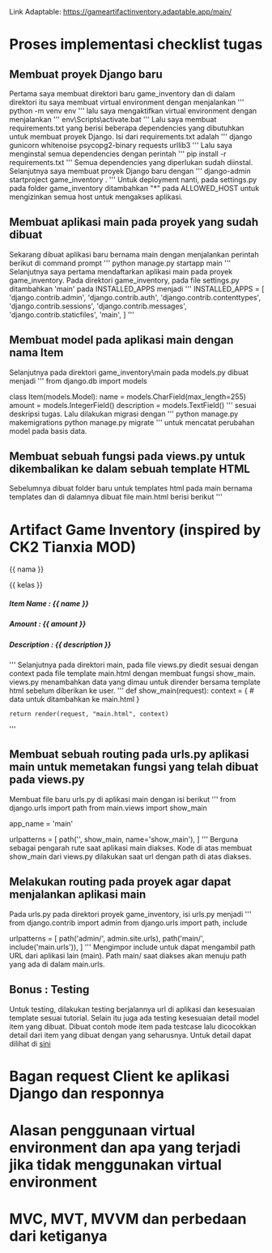 Link Adaptable:
https://gameartifactinventory.adaptable.app/main/

# Proses implementasi checklist tugas

## Membuat proyek Django baru
Pertama saya membuat direktori baru game_inventory dan di dalam direktori itu saya membuat virtual environment dengan menjalankan
'''
python -m venv env
'''
lalu saya mengaktifkan virtual environment dengan menjalankan
'''
env\Scripts\activate.bat
'''
Lalu saya membuat requirements.txt yang berisi beberapa dependencies yang dibutuhkan untuk membuat proyek Django. Isi dari requirements.txt adalah
'''
django
gunicorn
whitenoise
psycopg2-binary
requests
urllib3
'''
Lalu saya menginstal semua dependencies dengan perintah
'''
pip install -r requirements.txt
'''
Semua dependencies yang diperlukan sudah diinstal. Selanjutnya saya membuat proyek Django baru dengan
'''
django-admin startproject game_inventory .
'''
Untuk deployment nanti, pada settings.py pada folder game_inventory ditambahkan "*" pada ALLOWED_HOST untuk mengizinkan semua host untuk mengakses aplikasi.

## Membuat aplikasi main pada proyek yang sudah dibuat
Sekarang dibuat aplikasi baru bernama main dengan menjalankan perintah berikut di command prompt
'''
python manage.py startapp main
'''
Selanjutnya saya pertama mendaftarkan aplikasi main pada proyek game_inventory. Pada direktori game_inventory, pada file settings.py ditambahkan 'main' pada INSTALLED_APPS menjadi
'''
INSTALLED_APPS = [
    'django.contrib.admin',
    'django.contrib.auth',
    'django.contrib.contenttypes',
    'django.contrib.sessions',
    'django.contrib.messages',
    'django.contrib.staticfiles',
    'main',
]
'''

## Membuat model pada aplikasi main dengan nama Item
Selanjutnya pada direktori game_inventory\main pada models.py dibuat menjadi
'''
from django.db import models

class Item(models.Model):
    name = models.CharField(max_length=255)
    amount = models.IntegerField()
    description = models.TextField()
'''
sesuai deskripsi tugas.
Lalu dilakukan migrasi dengan
'''
python manage.py makemigrations
python manage.py migrate
'''
untuk mencatat perubahan model pada basis data.

## Membuat sebuah fungsi pada views.py untuk dikembalikan ke dalam sebuah template HTML
Sebelumnya dibuat folder baru untuk templates html pada main bernama templates dan di dalamnya dibuat file main.html berisi berikut
'''
<html>
<head>
    <title>Game Inventory</title>
</head>
<body>
    <h1>Artifact Game Inventory (inspired by CK2 Tianxia MOD)</h1>
    <p>{{ nama }}</p>
    <p>{{ kelas }}</p>
	<h5> Item Name : <em>{{ name }}</em> </h5>
	<h5> Amount : {{ amount }} </h5>
	<h5> Description : {{ description }} </h5>
</body>
</html>
'''
Selanjutnya pada direktori main, pada file views.py diedit sesuai dengan context pada file template main.html dengan membuat fungsi show_main. views.py menambahkan data yang dimau untuk dirender bersama template html sebelum diberikan ke user.
'''
def show_main(request):
    context = {
        # data untuk ditambahkan ke main.html
    }

    return render(request, "main.html", context)
'''

## Membuat sebuah routing pada urls.py aplikasi main untuk memetakan fungsi yang telah dibuat pada views.py
Membuat file baru urls.py di aplikasi main dengan isi berikut
'''
from django.urls import path
from main.views import show_main

app_name = 'main'

urlpatterns = [
    path('', show_main, name='show_main'),
]
'''
Berguna sebagai pengarah rute saat aplikasi main diakses. Kode di atas membuat show_main dari views.py dilakukan saat url dengan path di atas diakses.

## Melakukan routing pada proyek agar dapat menjalankan aplikasi main
Pada urls.py pada direktori proyek game_inventory, isi urls.py menjadi
'''
from django.contrib import admin
from django.urls import path, include

urlpatterns = [
    path('admin/', admin.site.urls),
    path('main/', include('main.urls')),
]
'''
Mengimpor include untuk dapat mengambil path URL dari aplikasi lain (main). Path main/ saat diakses akan menuju path yang ada di dalam main.urls.

## Bonus : Testing
Untuk testing, dilakukan testing berjalannya url di aplikasi dan kesesuaian template sesuai tutorial. Selain itu juga ada testing kesesuaian detail model item yang dibuat.
Dibuat contoh mode item pada testcase lalu dicocokkan detail dari item yang dibuat dengan yang seharusnya.
Untuk detail dapat dilihat di [sini](main/tests.py)

# Bagan request Client ke aplikasi Django dan responnya


# Alasan penggunaan virtual environment dan apa yang terjadi jika tidak menggunakan virtual environment

# MVC, MVT, MVVM dan perbedaan dari ketiganya